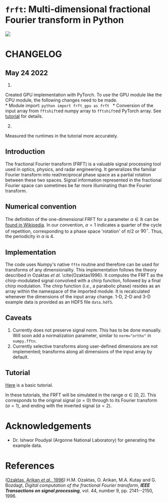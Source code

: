 # `frft`: Multi-dimensional fractional Fourier transform in Python
<img src="WavePropagation.gif">

# CHANGELOG

## May 24 2022
   1. 
   Created GPU implementation with PyTorch. 
   To use the GPU module like the CPU module, the following changes need to be made.  
       * Module import: 
       ```python
       import frft_gpu as frft
       ``` 
       * Conversion of the input array from `fftshift`ed numpy array to `fftshift`ed PyTorch array. 
       See [tutorial](https://nbviewer.org/github/siddharth-maddali/frft/blob/main/tutorial.ipynb) for details. 
   
   2.
   Measured the runtimes in the tutorial more accurately. 
   

## Introduction

The fractional Fourier transform (FRFT) is a valuable signal processing tool used in optics, physics, and radar engineering. 
It generalizes the familiar Fourier transform into real/reciprocal phase space as a partial rotation between these two spaces. 
Signal information represented in the fractional Fourier space can sometimes be far more illuminating than the Fourier transform. 

## Numerical convention
The definition of the one-dimensional FRFT for a parameter $\alpha \in \mathbb{R}$ can be [found in Wikipedia](https://en.wikipedia.org/wiki/Fractional_Fourier_transform#Definition). 
In our convention, $\alpha = 1$ indicates a quarter of the cycle of repetition, corresponding to a phase space 'rotation' of $\pi/2$ or $90^\circ$. 
Thus, the periodicity in $\alpha$ is $4$. 

## Implementation

The code uses Numpy's native `fftn` routine and therefore can be used for transforms of any dimensionality.
This implementation follows the theory described in Ozaktas _et al._ \cite{Ozaktas1996}. 
It computes the FRFT as the chirp-modulated signal convolved with a chirp function, followed by a final chirp modulation. 
The chirp function (_i.e._, a parabolic phase) resides as an array within the namespace of the imported module. 
It is recalculated whenever the dimensions of the input array change. 
1-D, 2-D and 3-D example data is provided as an HDF5 file `data.hdf5`. 

## Caveats
   1. Currently does not preserve signal norm. This has to be done manually. Will soon add a normalization parameter, similar to `norm="ortho"` in `numpy.fftn`. 
   1. Currently selective transforms along user-defined dimensions are not implemented; transforms along all dimensions of the input array by default. 

## Tutorial
[Here](https://nbviewer.org/github/siddharth-maddali/frft/blob/main/tutorial.ipynb) is a basic tutorial.

In these tutorials, the FRFT will be simulated in the range $\alpha \in [0, 2]$. 
This corresponds to the original signal ($\alpha = 0$) through to its Fourier transform ($\alpha = 1$), and ending with the inverted signal ($\alpha = 2$). 


# Acknowledgements

   * Dr. Ishwor Poudyal (Argonne National Laboratory) for generating the example data.

# References

(<a id="cit-Ozaktas1996" href="#call-Ozaktas1996">Ozaktas, Arikan <em>et al.</em>, 1996</a>) H.M. Ozaktas, O. Arikan, M.A. Kutay and G. Bozdagt, <em>Digital computation of the fractional Fourier transform</em>, **<em>IEEE Transactions on signal processing</em>**, vol. 44, number 9, pp. 2141--2150,  1996.


